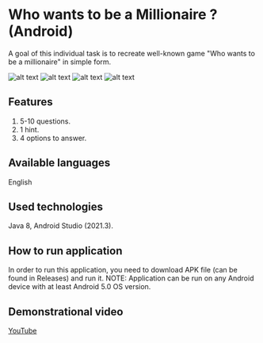# Who wants to be a Millionaire ? (Android)
 
A goal of this individual task is to recreate well-known game "Who wants to be a millionaire" in simple form.

![alt text](https://github.com/BogdanVeligorskyi/P_of_MD_Lab_1/blob/main/screen_1.png?raw=true)
![alt text](https://github.com/BogdanVeligorskyi/P_of_MD_Lab_1/blob/main/screen_2.png?raw=true)
![alt text](https://github.com/BogdanVeligorskyi/P_of_MD_Lab_1/blob/main/screen_3.png?raw=true)
![alt text](https://github.com/BogdanVeligorskyi/P_of_MD_Lab_1/blob/main/screen_4.png?raw=true)

## Features

1. 5-10 questions.
2. 1 hint.
3. 4 options to answer.

## Available languages

English

## Used technologies

Java 8, Android Studio (2021.3).

## How to run application

In order to run this application, you need to download APK file (can be found in Releases) and run it.
NOTE: Application can be run on any Android device with at least Android 5.0 OS version.

## Demonstrational video

[YouTube](https://youtu.be/Qjgc-oZ8Na8?si=BuxkDl7K1367iUXr)
